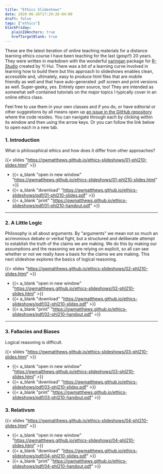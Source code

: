```yaml
---
title: "Ethics Slideshows"
date: 2020-06-26T17:29:28-04:00
draft: false
tags: ["ethics"]
blackFriday: 
   plainIDAnchors: true
   hrefTargetBlank: true
---
```


These are the latest iteration of online teaching materials for a distance learning ethics course I have been teaching for the last (*gasp!!*) 20 years. <!--more--> They were written in markdown with the wonderful [xaringan](https://github.com/yihui/xaringan) package for [R-Studio](https://rstudio.com/) created by Yi Hui. There was a bit of a learning curve involved in learning how to build them but this approach to slideshows enables clean, accessible and, ultimately, easy to produce html files that are mobile friendly as well and that have auto-generated .pdf screen and print versions as well. Super-geeky, yes. Entirely open source, too! They are intended as somewhat self-contained tutorials on the major topics I typically cover in an online ethics class. 

Feel free to use them in your own classes and if you do, or have editorial or other suggestions by all means open up [an issue in the GitHub repository](https://github.com/gwmatthews/ethics-slideshows/issues) where the code resides. You can navigate through each by clicking within its window and then using the arrow keys. Or you can follow the link below to open each in a new tab.

### 1. Introduction

What is philosophical ethics and how does it differ from other approaches? 

{{< slides "https://gwmatthews.github.io/ethics-slideshows/01-phl210-slides.html"  >}}


- {{< a_blank  "open in new window" "https://gwmatthews.github.io/ethics-slideshows/01-phl210-slides.html"  >}}
- {{< a_blank  "download" "https://gwmatthews.github.io/ethics-slideshows/pdf/01-phl210-slides.pdf"  >}}
- {{< a_blank  "print" "https://gwmatthews.github.io/ethics-slideshows/pdf/01-phl210-handout.pdf"  >}}

***


### 2. A Little Logic

Philosophy is all about arguments. By "arguments" we mean not so much an acrimonious debate or verbal fight, but a structured and deliberate attempt to establish the truth of the claims we are making. We do this by making our assumptions and the reasoning we are relying on explicit, so all can see whether or not we really have a basis for the claims we are making. This next slideshow explores the basics of logical reasoning.


{{< slides "https://gwmatthews.github.io/ethics-slideshows/02-phl210-slides.html"  >}}


- {{< a_blank  "open in new window" "https://gwmatthews.github.io/ethics-slideshows/02-phl210-slides.html"  >}}
- {{< a_blank  "download" "https://gwmatthews.github.io/ethics-slideshows/pdf/02-phl210-slides.pdf"  >}}
- {{< a_blank  "print" "https://gwmatthews.github.io/ethics-slideshows/pdf/02-phl210-handout.pdf"  >}}


***


### 3. Fallacies and Biases

Logical reasoning is difficult. 


{{< slides "https://gwmatthews.github.io/ethics-slideshows/03-phl210-slides.html"  >}}


- {{< a_blank  "open in new window" "https://gwmatthews.github.io/ethics-slideshows/03-phl210-slides.html"  >}}
- {{< a_blank  "download" "https://gwmatthews.github.io/ethics-slideshows/pdf/03-phl210-slides.pdf"  >}}
- {{< a_blank  "print" "https://gwmatthews.github.io/ethics-slideshows/pdf/03-phl210-handout.pdf"  >}}


### 3. Relativsm


{{< slides "https://gwmatthews.github.io/ethics-slideshows/04-phl210-slides.html"  >}}


- {{< a_blank  "open in new window" "https://gwmatthews.github.io/ethics-slideshows/04-phl210-slides.html"  >}}
- {{< a_blank  "download" "https://gwmatthews.github.io/ethics-slideshows/pdf/04-phl210-slides.pdf"  >}}
- {{< a_blank  "print" "https://gwmatthews.github.io/ethics-slideshows/pdf/04-phl210-handout.pdf"  >}}


